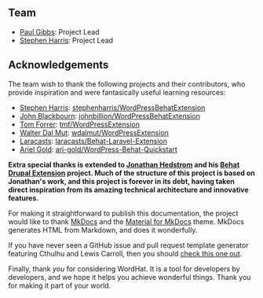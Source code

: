 ## Team

* [Paul Gibbs](https://github.com/paulgibbs/): Project Lead
* [Stephen Harris](https://github.com/stephenharris/): Project Lead


## Acknowledgements

The team wish to thank the following projects and their contributors, who provide inspiration and were fantasically useful learning resources:

* [Stephen Harris](https://github.com/stephenharris/): [stephenharris/WordPressBehatExtension](https://github.com/stephenharris/WordPressBehatExtension/)
* [John Blackbourn](https://github.com/johnbillion/): [johnbillion/WordPressBehatExtension](https://github.com/johnbillion/WordPressBehatExtension/)
* [Tom Forrer](https://github.com/tmf/): [tmf/WordPressExtension](https://github.com/tmf/WordPressExtension/)
* [Walter Dal Mut](https://github.com/wdalmut/): [wdalmut/WordPressExtension](https://github.com/wdalmut/WordPressExtension/)
* [Laracasts](https://github.com/laracasts/): [laracasts/Behat-Laravel-Extension](https://github.com/laracasts/Behat-Laravel-Extension/)
* [Ariel Gold](https://github.com/ari-gold/): [ari-gold/WordPress-Behat-Quickstart](https://github.com/ari-gold/WordPress-Behat-Quickstart)

__Extra special thanks is extended to [Jonathan Hedstrom](https://github.com/jhedstrom) and his [Behat Drupal Extension](https://github.com/jhedstrom/drupalextension/) project. Much of the structure of this project is based on Jonathan's work, and this project is forever in its debt, having taken direct inspiration from its amazing technical architecture and innovative features.__

For making it straightforward to publish this documentation, the project would like to thank [MkDocs](http://www.mkdocs.org) and the [Material for MkDocs](https://squidfunk.github.io/mkdocs-material/) theme. MkDocs generates HTML from Markdown, and does it wonderfully.

If you have never seen a GitHub issue and pull request template generator featuring Cthulhu and Lewis Carroll, then you should [check this one out](https://www.talater.com/open-source-templates/).

Finally, thank _you_ for considering WordHat. It is a tool for developers by developers, and we hope it helps you achieve wonderful things. Thank you for making it part of your world.
